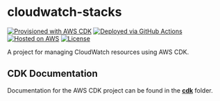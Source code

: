 # cloudwatch-stacks
[![Provisioned with AWS CDK](https://img.shields.io/badge/Provisioned_with-AWS%20CDK-1E8900?logo=amazon-aws)](https://aws.amazon.com/cdk/)
[![Deployed via GitHub Actions](https://img.shields.io/badge/deployed%20via-GitHub%20Actions-blue?logo=githubactions)](https://docs.github.com/en/actions/guides)
[![Hosted on AWS](https://img.shields.io/badge/hosted%20on-AWS-orange?logo=amazon-aws)](https://aws.amazon.com/)
[![License](https://img.shields.io/badge/license-MIT-blue.svg)](https://github.com/CityOfPhiladelphia/cloudwatch-stacks)

A project for managing CloudWatch resources using AWS CDK.

## CDK Documentation

Documentation for the AWS CDK project can be found in the [**cdk**](cdk) folder.
